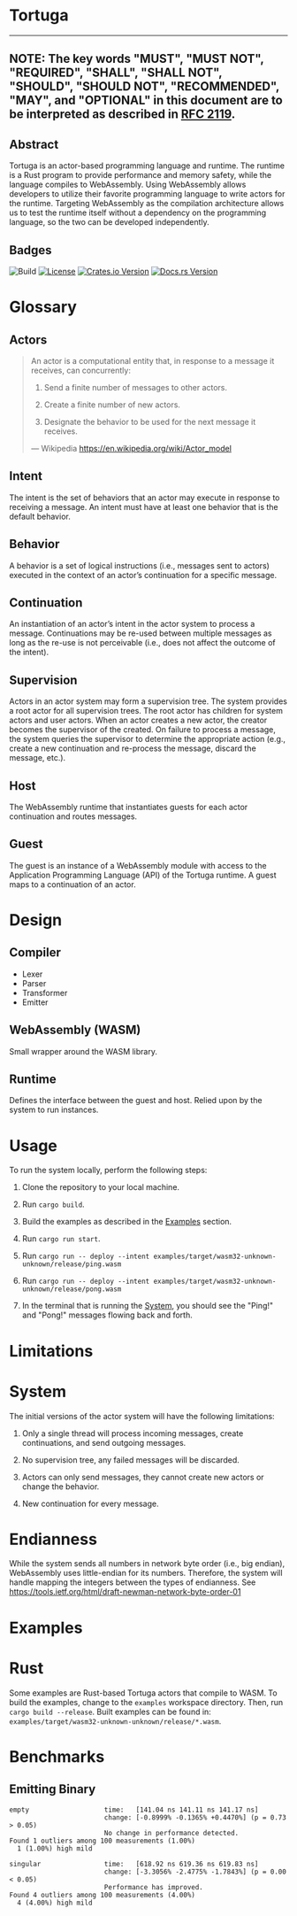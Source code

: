 # Tortuga

---
**NOTE:**
The key words "MUST", "MUST NOT", "REQUIRED", "SHALL", "SHALL
NOT", "SHOULD", "SHOULD NOT", "RECOMMENDED", "MAY", and
"OPTIONAL" in this document are to be interpreted as described in
[RFC 2119](https://datatracker.ietf.org/doc/html/rfc2119).
---

## Abstract
Tortuga is an actor-based programming language and runtime. The runtime is a Rust program to provide performance and memory safety, while the language compiles to WebAssembly. Using WebAssembly allows developers to utilize their favorite programming language to write actors for the runtime. Targeting WebAssembly as the compilation architecture allows us to test the runtime itself without a dependency on the programming language, so the two can be developed independently.

## Badges
![Build](https://github.com/misalcedo/tortuga/actions/workflows/build.yml/badge.svg)
[![License](https://img.shields.io/badge/License-Apache%202.0-yellowgreen.svg)](https://opensource.org/licenses/Apache-2.0)
[![Crates.io Version](https://img.shields.io/crates/v/tortuga.svg)](https://crates.io/crates/tortuga)
[![Docs.rs Version](https://docs.rs/tortuga/badge.svg)](https://docs.rs/tortuga)

# Glossary

## Actors

> An actor is a computational entity that, in response to a message it receives, can concurrently:
>
> 1.  Send a finite number of messages to other actors.
>
> 2.  Create a finite number of new actors.
>
> 3.  Designate the behavior to be used for the next message it receives.
>
> — 
> Wikipedia
> https://en.wikipedia.org/wiki/Actor_model

## Intent
The intent is the set of behaviors that an actor may execute in response to receiving a message. An intent must have at least one behavior that is the default behavior.

## Behavior
A behavior is a set of logical instructions (i.e., messages sent to actors) executed in the context of an actor’s continuation for a specific message.

## Continuation
An instantiation of an actor’s intent in the actor system to process a message. Continuations may be re-used between multiple messages as long as the re-use is not perceivable (i.e., does not affect the outcome of the intent).

## Supervision
Actors in an actor system may form a supervision tree. The system provides a root actor for all supervision trees. The root actor has children for system actors and user actors. When an actor creates a new actor, the creator becomes the supervisor of the created. On failure to process a message, the system queries the supervisor to determine the appropriate action (e.g., create a new continuation and re-process the message, discard the message, etc.).

## Host
The WebAssembly runtime that instantiates guests for each actor continuation and routes messages.

## Guest
The guest is an instance of a WebAssembly module with access to the Application Programming Language (API) of the Tortuga runtime. A guest maps to a continuation of an actor.

# Design

## Compiler

-   Lexer
-   Parser
-   Transformer
-   Emitter

## WebAssembly (WASM)

Small wrapper around the WASM library.

## Runtime

Defines the interface between the guest and host. Relied upon by the system to run instances.

# Usage

To run the system locally, perform the following steps:

1.  Clone the repository to your local machine.

2.  Run `cargo build`.

3.  Build the examples as described in the [Examples](#Examples) section.

4.  <span id="System"></span> Run `cargo run start`.

5.  <span id="ping"></span> Run `cargo run -- deploy --intent examples/target/wasm32-unknown-unknown/release/ping.wasm`

6.  <span id="pong"></span> Run `cargo run -- deploy --intent examples/target/wasm32-unknown-unknown/release/pong.wasm`

7.  In the terminal that is running the [System](#System), you should see the "Ping!" and "Pong!" messages flowing back and forth.

# Limitations

# System

The initial versions of the actor system will have the following limitations:

1.  Only a single thread will process incoming messages, create continuations, and send outgoing messages.

2.  No supervision tree, any failed messages will be discarded.

3.  Actors can only send messages, they cannot create new actors or change the behavior.

4.  New continuation for every message.

# Endianness

While the system sends all numbers in network byte order (i.e., big endian), WebAssembly uses little-endian for its numbers. Therefore, the system will handle mapping the integers between the types of endianness. See <https://tools.ietf.org/html/draft-newman-network-byte-order-01>

# Examples

# Rust

Some examples are Rust-based Tortuga actors that compile to WASM. To build the examples, change to the `examples` workspace directory. Then, run `cargo build --release`. Built examples can be found in: `examples/target/wasm32-unknown-unknown/release/*.wasm`.

# Benchmarks
## Emitting Binary
```
empty                   time:   [141.04 ns 141.11 ns 141.17 ns]
                        change: [-0.8999% -0.1365% +0.4470%] (p = 0.73 > 0.05)
                        No change in performance detected.
Found 1 outliers among 100 measurements (1.00%)
  1 (1.00%) high mild

singular                time:   [618.92 ns 619.36 ns 619.83 ns]
                        change: [-3.3056% -2.4775% -1.7843%] (p = 0.00 < 0.05)
                        Performance has improved.
Found 4 outliers among 100 measurements (4.00%)
  4 (4.00%) high mild
```
